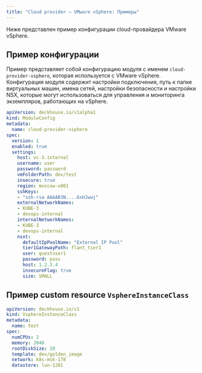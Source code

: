 ```yaml
---
title: "Cloud provider — VMware vSphere: Примеры"
---
```


Ниже представлен пример конфигурации cloud-провайдера VMware vSphere.

## Пример конфигурации

Пример представляет собой конфигурацию модуля с именем `cloud-provider-vsphere`, которая используется с VMware vSphere. Конфигурация модуля содержит настройки подключения, путь к папке виртуальных машин, имена сетей, настройки безопасности и настройки NSX, которые могут использоваться для управления и мониторинга экземпляров, работающих на vSphere.

```yaml
apiVersion: deckhouse.io/v1alpha1
kind: ModuleConfig
metadata:
  name: cloud-provider-vsphere
spec:
  version: 1
  enabled: true
  settings:
    host: vc-3.internal
    username: user
    password: password
    vmFolderPath: dev/test
    insecure: true
    region: moscow-x001
    sshKeys:
    - "ssh-rsa AAAAB3N....6xHJwwj"
    externalNetworkNames:
    - KUBE-3
    - devops-internal
    internalNetworkNames:
    - KUBE-3
    - devops-internal
    nsxt:
      defaultIpPoolName: "External IP Pool"
      tier1GatewayPath: flant_tier1
      user: guestuser1
      password: pass
      host: 1.2.3.4
      insecureFlag: true
      size: SMALL
```

## Пример custom resource `VsphereInstanceClass`

```yaml
apiVersion: deckhouse.io/v1
kind: VsphereInstanceClass
metadata:
  name: test
spec:
  numCPUs: 2
  memory: 2048
  rootDiskSize: 20
  template: dev/golden_image
  network: k8s-msk-178
  datastore: lun-1201
```

